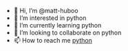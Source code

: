 - 👋 Hi, I’m @matt-huboo
- 👀 I’m interested in python
- 🌱 I’m currently learning python
- 💞️ I’m looking to collaborate on python
- 📫 How to reach me [python](https://docs.python.org/)

<!---
matt-huboo/matt-huboo is a ✨ special ✨ repository because its `README.md` (this file) appears on your GitHub profile.
You can click the Preview link to take a look at your changes.
--->
